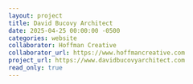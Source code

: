 ```yaml
---
layout: project
title: David Bucovy Architect
date: 2025-04-25 00:00:00 -0500
categories: website
collaborator: Hoffman Creative
collaborator_url: https://www.hoffmancreative.com
project_url: https://www.davidbucovyarchitect.com
read_only: true
---
```

